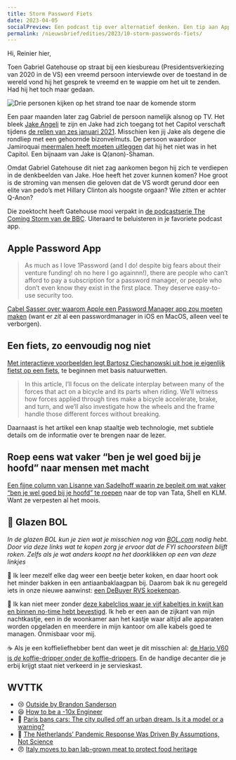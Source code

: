 ```yaml
---
title: Storm Password Fiets
date: 2023-04-05
socialPreview: Een podcast tip over alternatief denken. Een tip aan Apple om een wachtwoord-app te gaan maken. Hoe fietsen werkt, complexer dan je waarschijnlijk denkt.
permalink: /nieuwsbrief/edities/2023/10-storm-passwords-fiets/
---
```


Hi, Reinier hier,

Toen Gabriel Gatehouse op straat bij een kiesbureau (Presidentsverkiezing van 2020 in de VS) een vreemd persoon interviewde over de toestand in de wereld vond hij het gesprek te vreemd en te wappie om het uit te zenden. Had hij het toch maar gedaan.

![Drie personen kijken op het strand toe naar de komende storm](https://reinier.fyi/images/blog/comingstorm.jpg)

Een paar maanden later zag Gabriel de persoon namelijk alsnog op TV. Het bleek [Jake Angeli](https://en.wikipedia.org/wiki/Jake_Angeli) te zijn en Jake had zich toegang tot het Capitol verschaft tijdens [de rellen van zes januari 2021](https://en.wikipedia.org/wiki/January_6_United_States_Capitol_attack). Misschien ken jij Jake als degene die rondliep met een gehoornde bizonvelmuts. De persoon waardoor Jamiroquai [meermalen heeft moeten uitleggen](https://ew.com/music/jamiroquai-singer-jay-kay-not-capitol-riot-viking/) dat hij het niet was in het Capitol. Een bijnaam van Jake is Q(anon)-Shaman.

Omdat Gabriel Gatehouse dit niet zag aankomen begon hij zich te verdiepen in de denkbeelden van Jake. Hoe heeft het zover kunnen komen? Hoe groot is de stroming van mensen die geloven dat de VS wordt gerund door een elite van pedo’s met Hillary Clinton als hoogste orgaan? Wie zitten er achter Q-Anon?

Die zoektocht heeft Gatehouse mooi verpakt in [de podcastserie The Coming Storm van de BBC](https://www.bbc.co.uk/programmes/m001324r). Uiteraard te beluisteren in je favoriete podcast app.

## Apple Password App

> As much as I love 1Password (and I do! despite big fears about their venture funding! oh no here I go againnn!), there are people who can’t afford to pay a subscription for a password manager, or people who don’t even know they exist in the first place. They deserve easy-to-use security too.

[Cabel Sasser over waarom Apple een Password Manager app zou moeten maken](https://cabel.com/2023/03/27/apple-passwords-deserve-an-app/) (want er _zit_ al een passwordmanager in iOS en MacOS, alleen veel te verborgen).

## Een fiets, zo eenvoudig nog niet

[Met interactieve voorbeelden legt Bartosz Ciechanowski uit hoe je eigenlijk fietst op een fiets](https://ciechanow.ski/bicycle/), te beginnen met basis natuurwetten.

> In this article, I’ll focus on the delicate interplay between many of the forces that act on a bicycle and its parts when riding. We’ll witness how forces applied through tires make a bicycle accelerate, brake, and turn, and we’ll also investigate how the wheels and the frame handle those different forces without breaking.

Daarnaast is het artikel een knap staaltje web technologie, met subtiele details om de informatie over te brengen naar de lezer.

## Roep eens wat vaker “ben je wel goed bij je hoofd” naar mensen met macht

[Een fijne column van Lisanne van Sadelhoff waarin ze bepleit om wat vaker “ben je wel goed bij je hoofd” te roepen](https://www.rtlnieuws.nl/columns/column/5373080/column-alarmerende-boodschap-politiek-rapport-klimaatverandering) naar de top van Tata, Shell en KLM. Want ze verpesten al het moois.

## 🔮 Glazen BOL

_In de glazen BOL kun je zien wat je misschien nog van [BOL.com](https://partner.bol.com/click/click?p=2&t=url&s=1066120&f=TXL&url=https%3A%2F%2Fwww.bol.com%2Fnl%2F&name=BOL%20homepage) nodig hebt. Door via deze links wat te kopen zorg je ervoor dat de FYI schoorsteen blijft roken. Zelfs als je wat anders koopt na het doorklikken op een van deze linkjes_

🍳 Ik leer mezelf elke dag weer een beetje beter koken, en daar hoort ook het minder bakken in een antiaanbaklaagpan bij. Daarom bak ik nu geregeld iets in onze nieuwe aanwinst: [een DeBuyer RVS koekenpan](https://partner.bol.com/click/click?p=2&t=url&s=1066120&f=TXL&url=https%3A%2F%2Fwww.bol.com%2Fnl%2Fnl%2Fp%2Fde-buyer-prim-appety-koekenpan-o-24cm-rvs%2F9200000132349211%2F&name=De%20Buyer%20Koekenpan).

🚠 Ik kan niet meer zonder [deze kabelclips waar je vijf kabeltjes in kwijt kan en binnen no-time hebt bevestigd](https://partner.bol.com/click/click?p=2&t=url&s=1066120&f=TXL&url=https%3A%2F%2Fwww.bol.com%2Fnl%2Fnl%2Fp%2Fmerkloos-2x-kabel-organiser-zwart-2x-kabel-clips-voor-5-kabels-zelfklevende-kabelclips-kabelklem-kabelhouder-kabelgoot-houder-kabel-management%2F9300000007725661%2F&name=Merkloos%202x%20Kabel%20Organiser). Ik heb er een aan de zijkant van mijn nachtkastje, een in de woonkamer aan het kastje waar altijd alle apparaten worden opgeladen en meerdere in mijn kantoor om alle kabels goed te managen. Onmisbaar voor mij.

☕️ Als je een koffieliefhebber bent dan weet je dit misschien al: [de Hario V60 is _de_ koffie-dripper onder de koffie-drippers](https://partner.bol.com/click/click?p=2&t=url&s=1066120&f=TXL&url=https%3A%2F%2Fwww.bol.com%2Fnl%2Fp%2Fhario-v60-drip-decanter-02%2F9200000040262918%2F&name=Hario%20V60%20Drip%20Decanter%2002). En de handige decanter die je erbij krijgt staat niet verkeerd in je servieskast.

## WVTTK

- 😢 [Outside by Brandon Sanderson](https://www.brandonsanderson.com/outside/)
- 😆 [How to be a -10x Engineer](https://taylor.town/-10x)
- 🥰 [Paris bans cars: The city pulled off an urban dream. Is it a model or a warning?](https://slate.com/business/2023/03/paris-car-ban-bikes-cycling-history-france.html)
- 🤒 [The Netherlands’ Pandemic Response Was Driven By Assumptions, Not Science](https://www.eurac.edu/en/blogs/imagining-futures/the-netherlands-pandemic-response-was-driven-by-assumptions-not-science)
- 😠 [Italy moves to ban lab-grown meat to protect food heritage](https://www.bbc.com/news/world-europe-65110744)
